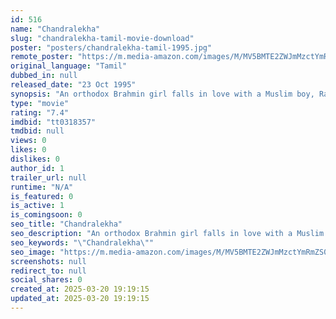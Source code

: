 ```yaml
---
id: 516
name: "Chandralekha"
slug: "chandralekha-tamil-movie-download"
poster: "posters/chandralekha-tamil-1995.jpg"
remote_poster: "https://m.media-amazon.com/images/M/MV5BMTE2ZWJmMzctYmRmZS00ZWZjLTgwNTItM2JhZjk4OWM0NDgzXkEyXkFqcGdeQXVyODE0NjUxNzY@._V1_SX300.jpg"
original_language: "Tamil"
dubbed_in: null
released_date: "23 Oct 1995"
synopsis: "An orthodox Brahmin girl falls in love with a Muslim boy, Rahim, but their families don't accept it. Meanwhile, the lovers try to elope and are caught by militants in the forest."
type: "movie"
rating: "7.4"
imdbid: "tt0318357"
tmdbid: null
views: 0
likes: 0
dislikes: 0
author_id: 1
trailer_url: null
runtime: "N/A"
is_featured: 0
is_active: 1
is_comingsoon: 0
seo_title: "Chandralekha"
seo_description: "An orthodox Brahmin girl falls in love with a Muslim boy, Rahim, but their families don't accept it. Meanwhile, the lovers try to elope and are caught by militants in the forest."
seo_keywords: "\"Chandralekha\""
seo_image: "https://m.media-amazon.com/images/M/MV5BMTE2ZWJmMzctYmRmZS00ZWZjLTgwNTItM2JhZjk4OWM0NDgzXkEyXkFqcGdeQXVyODE0NjUxNzY@._V1_SX300.jpg"
screenshots: null
redirect_to: null
social_shares: 0
created_at: 2025-03-20 19:19:15
updated_at: 2025-03-20 19:19:15
---
```


